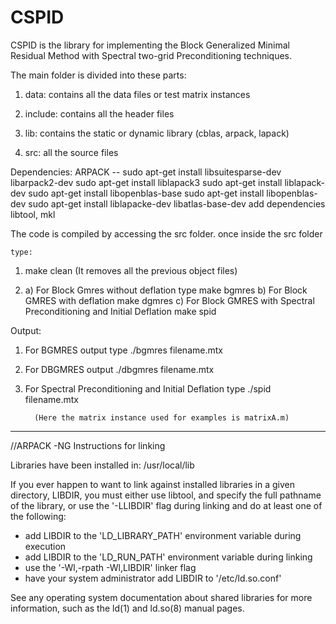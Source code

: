 # CSPID
CSPID is the library for implementing the Block Generalized Minimal Residual Method with Spectral two-grid Preconditioning techniques. 

The main folder is divided into these parts: 

1. data: contains all the data files or test matrix instances

2. include: contains all the header files

3. lib: contains the static or dynamic library (cblas, arpack, lapack)

4. src: all the source files 

Dependencies: ARPACK -- sudo apt-get install libsuitesparse-dev libarpack2-dev 
                        sudo apt-get install liblapack3
                        sudo apt-get install liblapack-dev
                        sudo apt-get install libopenblas-base
                        sudo apt-get install libopenblas-dev
                        sudo apt-get install liblapacke-dev libatlas-base-dev 
                        add dependencies libtool, mkl                   
                       
The code is compiled by accessing the src folder. 
once inside the src folder 
   
    type: 
  
  1) make clean (It removes all the previous object files)  
  
  2)  a) For Block Gmres without deflation type 
        make bgmres
      b) For Block GMRES with deflation
        make dgmres
      c) For Block GMRES with Spectral Preconditioning and Initial Deflation
         make spid
 
  Output: 
     

 1) For BGMRES output type 
    ./bgmres filename.mtx 
 2) For DBGMRES output
    ./dbgmres filename.mtx
 3) For Spectral Preconditioning and Initial Deflation type 
    ./spid filename.mtx
 
          (Here the matrix instance used for examples is matrixA.m)


----------------------------------------------------------------------
//ARPACK -NG Instructions for linking

Libraries have been installed in:
   /usr/local/lib

If you ever happen to want to link against installed libraries
in a given directory, LIBDIR, you must either use libtool, and
specify the full pathname of the library, or use the '-LLIBDIR'
flag during linking and do at least one of the following:
   - add LIBDIR to the 'LD_LIBRARY_PATH' environment variable
     during execution
   - add LIBDIR to the 'LD_RUN_PATH' environment variable
     during linking
   - use the '-Wl,-rpath -Wl,LIBDIR' linker flag
   - have your system administrator add LIBDIR to '/etc/ld.so.conf'

See any operating system documentation about shared libraries for
more information, such as the ld(1) and ld.so(8) manual pages.

